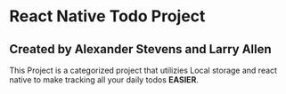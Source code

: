 # React Native Todo Project
## **Created by Alexander Stevens and Larry Allen**

This Project is a categorized project that utilizies Local storage and react native to make tracking all your daily todos **EASIER**.